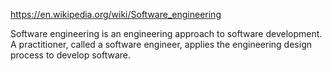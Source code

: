 https://en.wikipedia.org/wiki/Software_engineering

Software engineering is an engineering approach to software development. A practitioner, called a software engineer, applies the engineering design process to develop software.